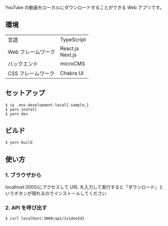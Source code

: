YouTube の動画をローカルにダウンロードすることができる Web アプリです。

## 環境

|                    |                     |
| ------------------ | ------------------- |
| 言語               | TypeScript          |
| Web フレームワーク | React.js<br>Next.js |
| バックエンド       | microCMS            |
| CSS フレームワーク | Chakra UI           |

## セットアップ

```
$ cp .env.development.local{.sample,}
$ yarn install
$ yarn dev
```

## ビルド

```
$ yarn build
```

## 使い方

### 1. ブラウザから

localhost:3000/にアクセスして URL を入力して実行すると「ダウンロード」というボタンが現れるのでインストールしてください

### 2. API を呼び出す

```
$ curl localhost:3000/api/{videoId}
```
